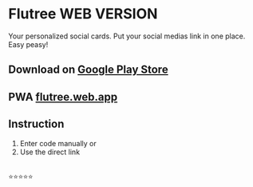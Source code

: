 # Flutree WEB VERSION

Your personalized social cards. Put your social medias link in one place. Easy peasy!

## Download on [Google Play Store](https://play.google.com/store/apps/details?id=com.iqmal.linktreeflutter)

## PWA [flutree.web.app](https://flutree.web.app)

## Instruction

1. Enter code manually or
2. Use the direct link

\
:star::star::star::star::star:
